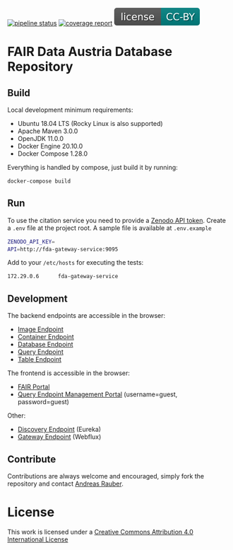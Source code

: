 [![pipeline status](https://gitlab.phaidra.org/fair-data-austria-db-repository/fda-services/badges/master/pipeline.svg)](https://gitlab.phaidra.org/fair-data-austria-db-repository/fda-services/-/commits/master)
[![coverage report](https://gitlab.phaidra.org/fair-data-austria-db-repository/fda-services/badges/master/coverage.svg)](https://gitlab.phaidra.org/fair-data-austria-db-repository/fda-services/-/commits/master)
[![license](.gitlab/license.svg)](http://creativecommons.org/licenses/by/4.0/)

# FAIR Data Austria Database Repository

## Build

Local development minimum requirements:

- Ubuntu 18.04 LTS (Rocky Linux is also supported)
- Apache Maven 3.0.0
- OpenJDK 11.0.0
- Docker Engine 20.10.0
- Docker Compose 1.28.0

Everything is handled by compose, just build it by running:

```bash
docker-compose build
```

## Run

To use the citation service you need to provide a
[Zenodo API token](https://zenodo.org/account/settings/applications/tokens/new/). Create a `.env` file at the project
root. A sample file is available at `.env.example`

```bash
ZENODO_API_KEY=
API=http://fda-gateway-service:9095
```

Add to your `/etc/hosts` for executing the tests:

```bash
172.29.0.6      fda-gateway-service
```

## Development

The backend endpoints are accessible in the browser:

- [Image Endpoint](http://localhost:9091/swagger-ui/)
- [Container Endpoint](http://localhost:9091/swagger-ui/)
- [Database Endpoint](http://localhost:9092/swagger-ui/)
- [Query Endpoint](http://localhost:9093/swagger-ui/)
- [Table Endpoint](http://localhost:9094/swagger-ui/)

The frontend is accessible in the browser:

- [FAIR Portal](http://localhost:3000)
- [Query Endpoint Management Portal](http://localhost:15672) (username=guest, password=guest)

Other:

- [Discovery Endpoint](http://localhost:9090/) (Eureka)
- [Gateway Endpoint](http://localhost:9095/swagger-ui/) (Webflux)

## Contribute

Contributions are always welcome and encouraged, simply fork the repository and
contact [Andreas Rauber](http://www.ifs.tuwien.ac.at/~andi/).

# License

This work is licensed under
a [Creative Commons Attribution 4.0 International License](http://creativecommons.org/licenses/by/4.0/)